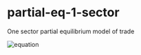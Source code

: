 # partial-eq-1-sector
One sector partial equilibrium model of trade

![equation](https://latex.codecogs.com/svg.download?%28x_1-x_0%29/x_0)
